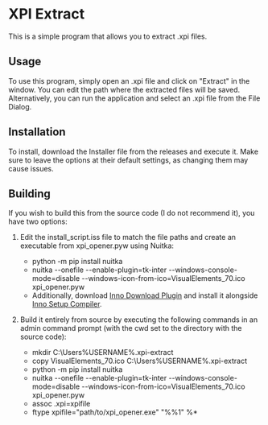 # XPI Extract 
 
This is a simple program that allows you to extract .xpi files. 
 
## Usage 
 
To use this program, simply open an .xpi file and click on "Extract" in the window. You can edit the path where the extracted files will be saved. Alternatively, you can run the application and select an .xpi file from the File Dialog. 
 
## Installation 
 
To install, download the Installer file from the releases and execute it. Make sure to leave the options at their default settings, as changing them may cause issues. 
 
## Building 
 
If you wish to build this from the source code (I do not recommend it), you have two options: 
 
1. Edit the  install_script.iss  file to match the file paths and create an executable from  xpi_opener.pyw  using Nuitka: 
   -  python -m pip install nuitka  
   -  nuitka --onefile --enable-plugin=tk-inter --windows-console-mode=disable --windows-icon-from-ico=VisualElements_70.ico xpi_opener.pyw  
   - Additionally, download [Inno Download Plugin](https://drive.google.com/drive/folders/0Bzw1xBVt0mokSXZrUEFIanV4azA?usp=sharing#list) and install it alongside [Inno Setup Compiler](https://jrsoftware.org/isdl.php). 
 
2. Build it entirely from source by executing the following commands in an admin command prompt (with the cwd set to the directory with the source code): 
   -  mkdir C:\Users\%USERNAME%\.xpi-extract  
   -  copy VisualElements_70.ico C:\Users\%USERNAME%\.xpi-extract  
   -  python -m pip install nuitka  
   -  nuitka --onefile --enable-plugin=tk-inter --windows-console-mode=disable --windows-icon-from-ico=VisualElements_70.ico xpi_opener.pyw  
   -  assoc .xpi=xpifile  
   -  ftype xpifile="path/to/xpi_opener.exe" "%%1" %*
